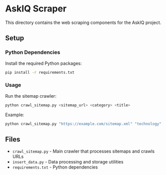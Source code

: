 # AskIQ Scraper

This directory contains the web scraping components for the AskIQ project.

## Setup

### Python Dependencies
Install the required Python packages:
```bash
pip install -r requirements.txt
```

### Usage
Run the sitemap crawler:
```bash
python crawl_sitemap.py <sitemap_url> <category> <title>
```

Example:
```bash
python crawl_sitemap.py "https://example.com/sitemap.xml" "technology" "Tech Documentation"
```

## Files
- `crawl_sitemap.py` - Main crawler that processes sitemaps and crawls URLs
- `insert_data.py` - Data processing and storage utilities
- `requirements.txt` - Python dependencies